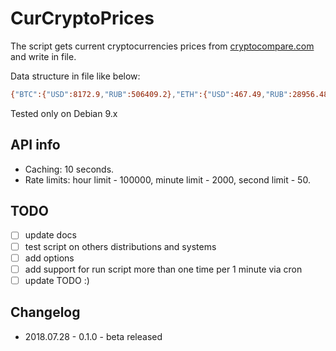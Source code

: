 # CurCryptoPrices

The script gets current cryptocurrencies prices from [cryptocompare.com](https://min-api.cryptocompare.com/) and write in file.

Data structure in file like below:
```bash
{"BTC":{"USD":8172.9,"RUB":506409.2},"ETH":{"USD":467.49,"RUB":28956.48},"XRP":{"USD":0.4521,"RUB":28.12}}
```

Tested only on Debian 9.x

## API info
- Caching: 10 seconds.
- Rate limits: hour limit - 100000, minute limit - 2000, second limit - 50.

## TODO
- [ ] update docs
- [ ] test script on others distributions and systems
- [ ] add options
- [ ] add support for run script more than one time per 1 minute via cron
- [ ] update TODO :)

## Changelog
- 2018.07.28 - 0.1.0 - beta released
